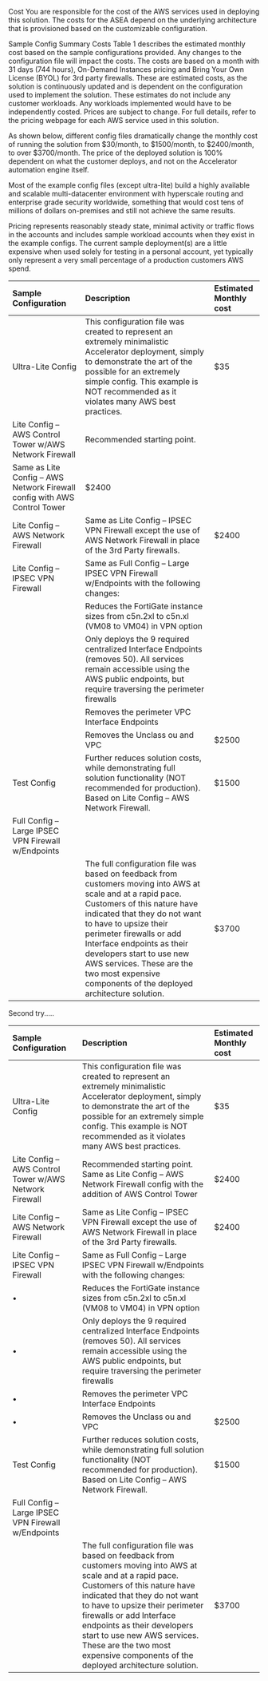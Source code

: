 Cost
You are responsible for the cost of the AWS services used in deploying this solution. The costs for the ASEA depend on the underlying architecture that is provisioned based on the customizable configuration. 

Sample Config Summary Costs
Table 1 describes the estimated monthly cost based on the sample configurations provided. Any changes to the configuration file will impact the costs. The costs are based on a month with 31 days (744 hours), On-Demand Instances pricing and Bring Your Own License (BYOL) for 3rd party firewalls. These are estimated costs, as the solution is continuously updated and is dependent on the configuration used to implement the solution. These estimates do not include any customer workloads. Any workloads implemented would have to be independently costed. Prices are subject to change. For full details, refer to the pricing webpage for each AWS service used in this solution. 

As shown below, different config files dramatically change the monthly cost of running the solution from $30/month, to $1500/month, to $2400/month, to over $3700/month. The price of the deployed solution is 100% dependent on what the customer deploys, and not on the Accelerator automation engine itself. 

Most of the example config files (except ultra-lite) build a highly available and scalable multi-datacenter environment with hyperscale routing and enterprise grade security worldwide, something that would cost tens of millions of dollars on-premises and still not achieve the same results.

Pricing represents reasonably steady state, minimal activity or traffic flows in the accounts and includes sample workload accounts when they exist in the example configs. The current sample deployment(s) are a little expensive when used solely for testing in a personal account, yet typically only represent a very small percentage of a production customers AWS spend. 

| Sample Configuration                                                     | Description                                                                                                                                                                                                                                                                                                                                                                               | Estimated Monthly cost |
| :----------------------------------------------------------------------- | :---------------------------------------------------------------------------------------------------------------------------------------------------------------------------------------------------------------------------------------------------------------------------------------------------------------------------------------------------------------------------------------- | :--------------------- |
| Ultra-Lite Config                                                        | This configuration file was created to represent an extremely minimalistic Accelerator deployment, simply to demonstrate the art of the possible for an extremely simple config. This example is NOT recommended as it violates many AWS best practices.                                                                                                                                  | $35                    |
| Lite Config – AWS Control Tower w/AWS Network Firewall                   | Recommended starting point.                                                                                                                                                                                                                                                                                                                                                               |                        |
| Same as Lite Config – AWS Network Firewall config with AWS Control Tower | $2400                                                                                                                                                                                                                                                                                                                                                                                     |                        |
| Lite Config – AWS Network Firewall                                       | Same as Lite Config – IPSEC VPN Firewall except the use of AWS Network Firewall in place of the 3rd Party firewalls.                                                                                                                                                                                                                                                                      | $2400                  |
| Lite Config – IPSEC VPN Firewall                                         | Same as Full Config – Large IPSEC VPN Firewall w/Endpoints with the following changes:                                                                                                                                                                                                                                                                                                    |                        |
|                                                                         | Reduces the FortiGate instance sizes from c5n.2xl to c5n.xl (VM08 to VM04) in VPN option                                                                                                                                                                                                                                                                                                  |                        |
|                                                                         | Only deploys the 9 required centralized Interface Endpoints (removes 50). All services remain accessible using the AWS public endpoints, but require traversing the perimeter firewalls                                                                                                                                                                                                   |                        |
|                                                                        | Removes the perimeter VPC Interface Endpoints                                                                                                                                                                                                                                                                                                                                             |                        |
|                                                                         | Removes the Unclass ou and VPC                                                                                                                                                                                                                                                                                                                                                            | $2500                  |
| Test Config                                                              | Further reduces solution costs, while demonstrating full solution functionality (NOT recommended for production). Based on Lite Config – AWS Network Firewall.                                                                                                                                                                                                                            | $1500                  |
| Full Config – Large IPSEC VPN Firewall w/Endpoints                       |                                                                                                                                                                                                                                                                                                                                                                                           |                        |
|                                                                          | The full configuration file was based on feedback from customers moving into AWS at scale and at a rapid pace. Customers of this nature have indicated that they do not want to have to upsize their perimeter firewalls or add Interface endpoints as their developers start to use new AWS services. These are the two most expensive components of the deployed architecture solution. | $3700                  |

Second try.....

| Sample Configuration                                   | Description                                                                                                                                                                                                                                                                                                                                                                               | Estimated Monthly cost |
| :----------------------------------------------------- | :---------------------------------------------------------------------------------------------------------------------------------------------------------------------------------------------------------------------------------------------------------------------------------------------------------------------------------------------------------------------------------------- | :--------------------- |
| Ultra-Lite Config                                      | This configuration file was created to represent an extremely minimalistic Accelerator deployment, simply to demonstrate the art of the possible for an extremely simple config. This example is NOT recommended as it violates many AWS best practices.                                                                                                                                  | $35                    |
| Lite Config – AWS Control Tower w/AWS Network Firewall | Recommended starting point. Same as Lite Config – AWS Network Firewall config with the addition of AWS Control Tower                                                                                                                                                                                                                                                                      | $2400                  |
| Lite Config – AWS Network Firewall                     | Same as Lite Config – IPSEC VPN Firewall except the use of AWS Network Firewall in place of the 3rd Party firewalls.                                                                                                                                                                                                                                                                      | $2400                  |
| Lite Config – IPSEC VPN Firewall                       | Same as Full Config – Large IPSEC VPN Firewall w/Endpoints with the following changes:                                                                                                                                                                                                                                                                                                    |                        |
| •                                                      | Reduces the FortiGate instance sizes from c5n.2xl to c5n.xl (VM08 to VM04) in VPN option                                                                                                                                                                                                                                                                                                  |                        |
| •                                                      | Only deploys the 9 required centralized Interface Endpoints (removes 50). All services remain accessible using the AWS public endpoints, but require traversing the perimeter firewalls                                                                                                                                                                                                   |                        |
| •                                                      | Removes the perimeter VPC Interface Endpoints                                                                                                                                                                                                                                                                                                                                             |                        |
| •                                                      | Removes the Unclass ou and VPC                                                                                                                                                                                                                                                                                                                                                            | $2500                  |
| Test Config                                            | Further reduces solution costs, while demonstrating full solution functionality (NOT recommended for production). Based on Lite Config – AWS Network Firewall.                                                                                                                                                                                                                            | $1500                  |
| Full Config – Large IPSEC VPN Firewall w/Endpoints     |                                                                                                                                                                                                                                                                                                                                                                                           |                        |
|                                                        | The full configuration file was based on feedback from customers moving into AWS at scale and at a rapid pace. Customers of this nature have indicated that they do not want to have to upsize their perimeter firewalls or add Interface endpoints as their developers start to use new AWS services. These are the two most expensive components of the deployed architecture solution. | $3700                  |
